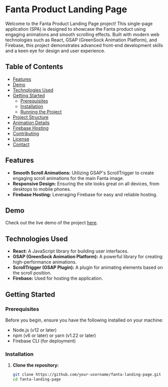 # Fanta Product Landing Page

Welcome to the Fanta Product Landing Page project! This single-page application (SPA) is designed to showcase the Fanta product using engaging animations and smooth scrolling effects. Built with modern web technologies such as React, GSAP (GreenSock Animation Platform), and Firebase, this project demonstrates advanced front-end development skills and a keen eye for design and user experience.

## Table of Contents

- [Features](#features)
- [Demo](#demo)
- [Technologies Used](#technologies-used)
- [Getting Started](#getting-started)
  - [Prerequisites](#prerequisites)
  - [Installation](#installation)
  - [Running the Project](#running-the-project)
- [Project Structure](#project-structure)
- [Animation Details](#animation-details)
- [Firebase Hosting](#firebase-hosting)
- [Contributing](#contributing)
- [License](#license)
- [Contact](#contact)

## Features

- **Smooth Scroll Animations:** Utilizing GSAP's ScrollTrigger to create engaging scroll animations for the main Fanta image.
- **Responsive Design:** Ensuring the site looks great on all devices, from desktops to mobile phones.
- **Firebase Hosting:** Leveraging Firebase for easy and reliable hosting.

## Demo

Check out the live demo of the project [here](https://your-firebase-app-url.web.app).

## Technologies Used

- **React:** A JavaScript library for building user interfaces.
- **GSAP (GreenSock Animation Platform):** A powerful library for creating high-performance animations.
- **ScrollTrigger (GSAP Plugin):** A plugin for animating elements based on the scroll position.
- **Firebase:** Used for hosting the application.

## Getting Started

### Prerequisites

Before you begin, ensure you have the following installed on your machine:

- Node.js (v12 or later)
- npm (v6 or later) or yarn (v1.22 or later)
- Firebase CLI (for deployment)

### Installation

1. **Clone the repository:**

   ```bash
   git clone https://github.com/your-username/fanta-landing-page.git
   cd fanta-landing-page
